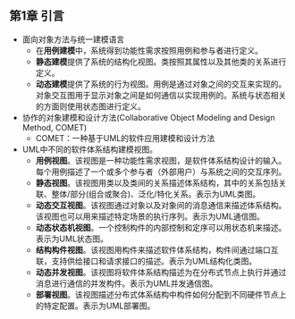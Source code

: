 ## 第1章 引言
- 面向对象方法与统一建模语言
	- 在**用例建模**中，系统得到功能性需求按照用例和参与者进行定义。
	- **静态建模**提供了系统的结构化视图。类按照其属性以及其他类的关系进行定义。
	- **动态建模**提供了系统的行为视图。用例是通过对象之间的交互来实现的。对象交互图用于显示对象之间是如何通信以实现用例的。系统与状态相关的方面则使用状态图进行定义。
- 协作的对象建模和设计方法(Collaborative Object Modeling and Design Method, COMET)
	- COMET：一种基于UML的软件应用建模和设计方法
- UML中不同的软件体系结构建模视图。
	- **用例视图**。该视图是一种功能性需求视图，是软件体系结构设计的输入。每个用例描述了一个或多个参与者（外部用户）与系统之间的交互序列。
	- **静态视图**。该视图用类以及类间的关系描述体系结构，其中的关系包括关联、整体/部分(组合或聚合)、泛化/特化关系。表示为UML类图。
	- **动态交互视图**。该视图通过对象以及对象间的消息通信来描述体系结构。该视图也可以用来描述特定场景的执行序列。表示为UML通信图。
	- **动态状态机视图**。一个控制构件的内部控制和定序可以用状态机来描述。表示为UML状态图。
	- **结构构件视图**。该视图用构件来描述软件体系结构，构件间通过端口互联，支持供给接口和请求接口的描述。表示为UML结构化类图。
	- **动态并发视图**。该视图将软件体系结构描述为在分布式节点上执行并通过消息进行通信的并发构件。表示为UML并发通信图。
	- **部署视图**。该视图描述分布式体系结构中构件如何分配到不同硬件节点上的特定配置。表示为UML部署图。